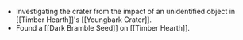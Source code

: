 - Investigating the crater from the impact of an unidentified object in [[Timber Hearth]]'s [[Youngbark Crater]].
- Found a [[Dark Bramble Seed]] on [[Timber Hearth]].